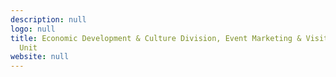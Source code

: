 ```yaml
---
description: null
logo: null
title: Economic Development & Culture Division, Event Marketing & Visitor Services
  Unit
website: null
---
```

